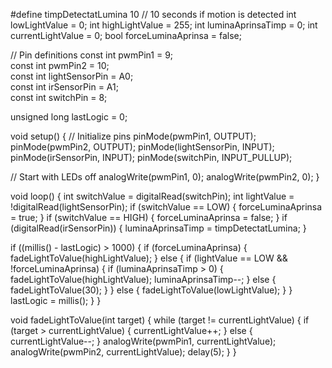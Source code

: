 #define timpDetectatLumina  10 // 10 seconds if motion is detected
int lowLightValue  = 0;
int highLightValue = 255;
int luminaAprinsaTimp = 0;
int currentLightValue = 0;
bool forceLuminaAprinsa = false;

// Pin definitions
const int pwmPin1 = 9;          
const int pwmPin2 = 10;         
const int lightSensorPin = A0;    
const int irSensorPin = A1;       
const int switchPin = 8;       

unsigned long lastLogic = 0;

void setup() {
  // Initialize pins
  pinMode(pwmPin1, OUTPUT);
  pinMode(pwmPin2, OUTPUT);
  pinMode(lightSensorPin, INPUT);
  pinMode(irSensorPin, INPUT);
  pinMode(switchPin, INPUT_PULLUP);

  // Start with LEDs off
  analogWrite(pwmPin1, 0);
  analogWrite(pwmPin2, 0);
}

void loop() {
  int switchValue = digitalRead(switchPin);
  int lightValue = !digitalRead(lightSensorPin);
  if (switchValue == LOW) {
    forceLuminaAprinsa = true;
  }
  if (switchValue == HIGH) {
    forceLuminaAprinsa = false;
  }
  if (digitalRead(irSensorPin)) {
    luminaAprinsaTimp = timpDetectatLumina;
  }

  if ((millis() - lastLogic) > 1000) {
    if (forceLuminaAprinsa) {
      fadeLightToValue(highLightValue);
    } else {
      if (lightValue == LOW && !forceLuminaAprinsa) {
        if (luminaAprinsaTimp > 0) {
          fadeLightToValue(highLightValue);
          luminaAprinsaTimp--;
        } else {
          fadeLightToValue(30);
        }
      } else {
        fadeLightToValue(lowLightValue);
      }
    }
    lastLogic = millis();
  }
}

void fadeLightToValue(int target) {
  while (target != currentLightValue) {
    if (target > currentLightValue) {
      currentLightValue++;
    } else {
      currentLightValue--;
    }
    analogWrite(pwmPin1, currentLightValue);
    analogWrite(pwmPin2, currentLightValue);
    delay(5);
  }
}
